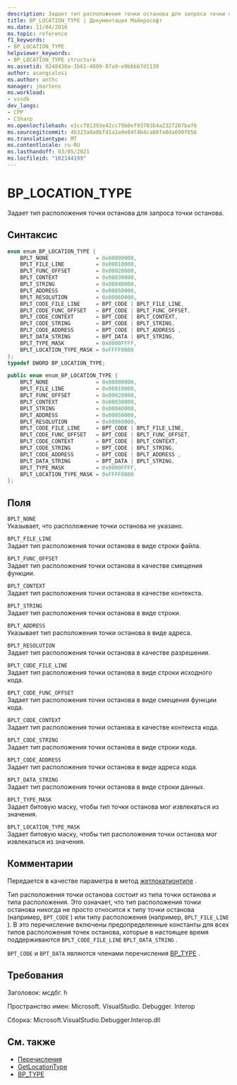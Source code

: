 ```yaml
---
description: Задает тип расположения точки останова для запроса точки останова.
title: BP_LOCATION_TYPE | Документация Майкрософт
ms.date: 11/04/2016
ms.topic: reference
f1_keywords:
- BP_LOCATION_TYPE
helpviewer_keywords:
- BP_LOCATION_TYPE structure
ms.assetid: 0248430a-3b61-4809-87a9-e9b6bb7d1130
author: acangialosi
ms.author: anthc
manager: jmartens
ms.workload:
- vssdk
dev_langs:
- CPP
- CSharp
ms.openlocfilehash: e1ccf81393e42cc79b0ef93703b4a2327207baf6
ms.sourcegitcommit: 4b323a8a8bfd1a1a9e84f4b4ca88fa8da690f656
ms.translationtype: MT
ms.contentlocale: ru-RU
ms.lasthandoff: 03/05/2021
ms.locfileid: "102144199"
---
```

# <a name="bp_location_type"></a>BP_LOCATION_TYPE
Задает тип расположения точки останова для запроса точки останова.

## <a name="syntax"></a>Синтаксис

```cpp
enum enum_BP_LOCATION_TYPE {
    BPLT_NONE               = 0x00000000,
    BPLT_FILE_LINE          = 0x00010000,
    BPLT_FUNC_OFFSET        = 0x00020000,
    BPLT_CONTEXT            = 0x00030000,
    BPLT_STRING             = 0x00040000,
    BPLT_ADDRESS            = 0x00050000,
    BPLT_RESOLUTION         = 0x00060000,
    BPLT_CODE_FILE_LINE     = BPT_CODE | BPLT_FILE_LINE,
    BPLT_CODE_FUNC_OFFSET   = BPT_CODE | BPLT_FUNC_OFFSET,
    BPLT_CODE_CONTEXT       = BPT_CODE | BPLT_CONTEXT,
    BPLT_CODE_STRING        = BPT_CODE | BPLT_STRING,
    BPLT_CODE_ADDRESS       = BPT_CODE | BPLT_ADDRESS ,
    BPLT_DATA_STRING        = BPT_DATA | BPLT_STRING,
    BPLT_TYPE_MASK          = 0x0000FFFF,
    BPLT_LOCATION_TYPE_MASK = 0xFFFF0000
};
typedef DWORD BP_LOCATION_TYPE;
```

```csharp
public enum enum_BP_LOCATION_TYPE {
    BPLT_NONE               = 0x00000000,
    BPLT_FILE_LINE          = 0x00010000,
    BPLT_FUNC_OFFSET        = 0x00020000,
    BPLT_CONTEXT            = 0x00030000,
    BPLT_STRING             = 0x00040000,
    BPLT_ADDRESS            = 0x00050000,
    BPLT_RESOLUTION         = 0x00060000,
    BPLT_CODE_FILE_LINE     = BPT_CODE | BPLT_FILE_LINE,
    BPLT_CODE_FUNC_OFFSET   = BPT_CODE | BPLT_FUNC_OFFSET,
    BPLT_CODE_CONTEXT       = BPT_CODE | BPLT_CONTEXT,
    BPLT_CODE_STRING        = BPT_CODE | BPLT_STRING,
    BPLT_CODE_ADDRESS       = BPT_CODE | BPLT_ADDRESS ,
    BPLT_DATA_STRING        = BPT_DATA | BPLT_STRING,
    BPLT_TYPE_MASK          = 0x0000FFFF,
    BPLT_LOCATION_TYPE_MASK = 0xFFFF0000
};
```

## <a name="fields"></a>Поля
`BPLT_NONE`\
Указывает, что расположение точки останова не указано.

`BPLT_FILE_LINE`\
Задает тип расположения точки останова в виде строки файла.

`BPLT_FUNC_OFFSET`\
Задает тип расположения точки останова в качестве смещения функции.

`BPLT_CONTEXT`\
Задает тип расположения точки останова в качестве контекста.

`BPLT_STRING`\
Задает тип расположения точки останова в виде строки.

`BPLT_ADDRESS`\
Указывает тип расположения точки останова в виде адреса.

`BPLT_RESOLUTION`\
Задает тип расположения точки останова в качестве разрешения.

`BPLT_CODE_FILE_LINE`\
Задает тип расположения точки останова в виде строки исходного кода.

`BPLT_CODE_FUNC_OFFSET`\
Задает тип расположения точки останова в виде смещения функции кода.

`BPLT_CODE_CONTEXT`\
Задает тип расположения точки останова в качестве контекста кода.

`BPLT_CODE_STRING`\
Задает тип расположения точки останова в виде строки кода.

`BPLT_CODE_ADDRESS`\
Задает тип расположения точки останова в виде адреса кода.

`BPLT_DATA_STRING`\
Задает тип расположения точки останова в виде строки данных.

`BPLT_TYPE_MASK`\
Задает битовую маску, чтобы тип точки останова мог извлекаться из значения.

`BPLT_LOCATION_TYPE_MASK`\
Задает битовую маску, чтобы тип расположения точки останова мог извлекаться из значения.

## <a name="remarks"></a>Комментарии
Передается в качестве параметра в метод [жетлокатионтипе](../../../extensibility/debugger/reference/idebugbreakpointrequest2-getlocationtype.md) .

Тип расположения точки останова состоит из типа точки останова и типа расположения. Это означает, что тип расположения точки останова никогда не просто относится к типу точки останова (например, `BPT_CODE` ) или типу расположения (например, `BPLT_FILE_LINE` ). В это перечисление включены предопределенные константы для всех типов расположения точек останова, которые в настоящее время поддерживаются `BPLT_CODE_FILE_LINE` `BPLT_DATA_STRING` .

`BPT_CODE` и `BPT_DATA` являются членами перечисления [BP_TYPE](../../../extensibility/debugger/reference/bp-type.md) .

## <a name="requirements"></a>Требования
Заголовок: мсдбг. h

Пространство имен: Microsoft. VisualStudio. Debugger. Interop

Сборка: Microsoft.VisualStudio.Debugger.Interop.dll

## <a name="see-also"></a>См. также
- [Перечисления](../../../extensibility/debugger/reference/enumerations-visual-studio-debugging.md)
- [GetLocationType](../../../extensibility/debugger/reference/idebugbreakpointrequest2-getlocationtype.md)
- [BP_TYPE](../../../extensibility/debugger/reference/bp-type.md)
